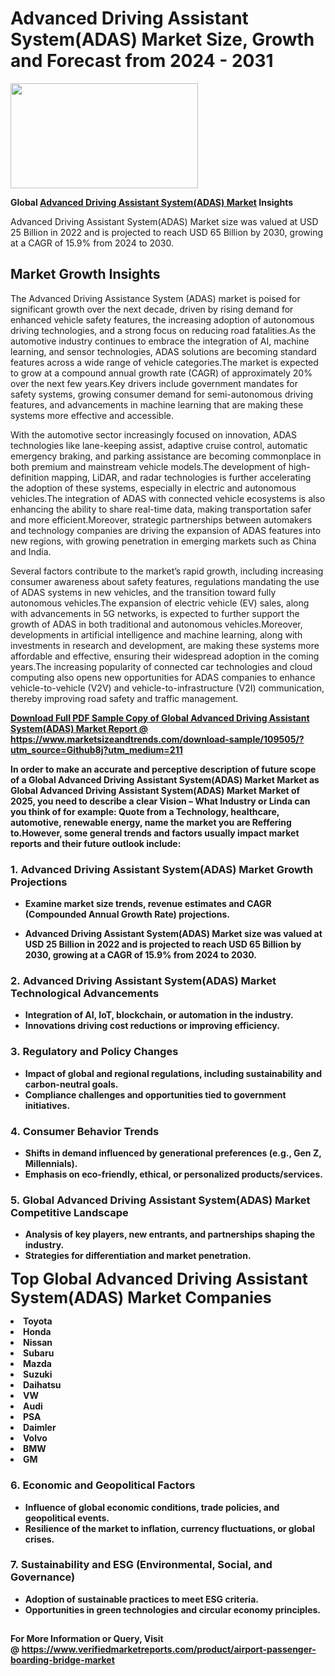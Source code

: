 <H1>Advanced Driving Assistant System(ADAS) Market Size, Growth and Forecast from 2024 - 2031</H1><img class="aligncenter size-medium wp-image-584254" src="https://thirdeyenews.in/wp-content/uploads/2024/09/Global-Market-Research-300x168.jpeg" alt="" width="300" height="168" /><p><strong>Global&nbsp;<a href="https://www.marketsizeandtrends.com/download-sample/109505/?utm_source=Github8j?utm_medium=211">Advanced Driving Assistant System(ADAS) Market</a> Insights</strong></p><p>Advanced Driving Assistant System(ADAS) Market size was valued at USD 25 Billion in 2022 and is projected to reach USD 65 Billion by 2030, growing at a CAGR of 15.9% from 2024 to 2030.</p><p><h2>Market Growth Insights</h2> <p>The Advanced Driving Assistance System (ADAS) market is poised for significant growth over the next decade, driven by rising demand for enhanced vehicle safety features, the increasing adoption of autonomous driving technologies, and a strong focus on reducing road fatalities.As the automotive industry continues to embrace the integration of AI, machine learning, and sensor technologies, ADAS solutions are becoming standard features across a wide range of vehicle categories.The market is expected to grow at a compound annual growth rate (CAGR) of approximately 20% over the next few years.Key drivers include government mandates for safety systems, growing consumer demand for semi-autonomous driving features, and advancements in machine learning that are making these systems more effective and accessible.</p> <p><strong><a href="#"></a></strong></p> <p>With the automotive sector increasingly focused on innovation, ADAS technologies like lane-keeping assist, adaptive cruise control, automatic emergency braking, and parking assistance are becoming commonplace in both premium and mainstream vehicle models.The development of high-definition mapping, LiDAR, and radar technologies is further accelerating the adoption of these systems, especially in electric and autonomous vehicles.The integration of ADAS with connected vehicle ecosystems is also enhancing the ability to share real-time data, making transportation safer and more efficient.Moreover, strategic partnerships between automakers and technology companies are driving the expansion of ADAS features into new regions, with growing penetration in emerging markets such as China and India.<p>Several factors contribute to the market’s rapid growth, including increasing consumer awareness about safety features, regulations mandating the use of ADAS systems in new vehicles, and the transition toward fully autonomous vehicles.The expansion of electric vehicle (EV) sales, along with advancements in 5G networks, is expected to further support the growth of ADAS in both traditional and autonomous vehicles.Moreover, developments in artificial intelligence and machine learning, along with investments in research and development, are making these systems more affordable and effective, ensuring their widespread adoption in the coming years.The increasing popularity of connected car technologies and cloud computing also opens new opportunities for ADAS companies to enhance vehicle-to-vehicle (V2V) and vehicle-to-infrastructure (V2I) communication, thereby improving road safety and traffic management.<p><strong><a href="#"></p><p><span class=""><strong>Download Full PDF Sample Copy of Global Advanced Driving Assistant System(ADAS) Market Report</strong> @ <a href="https://www.marketsizeandtrends.com/download-sample/109505/?utm_source=Github8j?utm_medium=211" target="_blank">https://www.marketsizeandtrends.com/download-sample/109505/?utm_source=Github8j?utm_medium=211</a></span></p><p>In order to make an accurate and perceptive description of future scope of a Global&nbsp;Advanced Driving Assistant System(ADAS) Market Market as Global&nbsp;Advanced Driving Assistant System(ADAS) Market Market of 2025, you need to describe a clear Vision &ndash; What Industry or Linda can you think of for example: Quote from a Technology, healthcare, automotive, renewable energy, name the market you are Reffering to.However, some general trends and factors usually impact market reports and their future outlook include:</p><h3>1.&nbsp;<strong>Advanced Driving Assistant System(ADAS) Market Growth Projections</strong></h3><ul><li>Examine market size trends, revenue estimates and CAGR (Compounded Annual Growth Rate) projections.</li><li><p>Advanced Driving Assistant System(ADAS) Market size was valued at USD 25 Billion in 2022 and is projected to reach USD 65 Billion by 2030, growing at a CAGR of 15.9% from 2024 to 2030.</p></li></ul><h3>2.&nbsp;<strong>Advanced Driving Assistant System(ADAS) Market Technological Advancements</strong></h3><ul><li>Integration of AI, IoT, blockchain, or automation in the industry.</li><li>Innovations driving cost reductions or improving efficiency.</li></ul><h3>3.&nbsp;<strong>Regulatory and Policy Changes</strong></h3><ul><li>Impact of global and regional regulations, including sustainability and carbon-neutral goals.</li><li>Compliance challenges and opportunities tied to government initiatives.</li></ul><h3>4.&nbsp;<strong>Consumer Behavior Trends</strong></h3><ul><li>Shifts in demand influenced by generational preferences (e.g., Gen Z, Millennials).</li><li>Emphasis on eco-friendly, ethical, or personalized products/services.</li></ul><h3>5.&nbsp;<strong>Global Advanced Driving Assistant System(ADAS) Market Competitive Landscape</strong></h3><ul><li>Analysis of key players, new entrants, and partnerships shaping the industry.</li><li>Strategies for differentiation and market penetration.</li></ul><p data-pm-slice="1 1 []"><span style="color: inherit; font-family: inherit; font-size: 25px;">Top Global Advanced Driving Assistant System(ADAS) Market Companies</span></p><div class="" data-test-id=""><p><li>Toyota</li><li> Honda</li><li> Nissan</li><li> Subaru</li><li> Mazda</li><li> Suzuki</li><li> Daihatsu</li><li> VW</li><li> Audi</li><li> PSA</li><li> Daimler</li><li> Volvo</li><li> BMW</li><li> GM</li></p></div><h3>6.&nbsp;<strong>Economic and Geopolitical Factors</strong></h3><ul><li>Influence of global economic conditions, trade policies, and geopolitical events.</li><li>Resilience of the market to inflation, currency fluctuations, or global crises.</li></ul><h3>7.&nbsp;<strong>Sustainability and ESG (Environmental, Social, and Governance)</strong></h3><ul><li>Adoption of sustainable practices to meet ESG criteria.</li><li>Opportunities in green technologies and circular economy principles.</li></ul><h2><strong style="font-size: 14px;">For More Information or Query, Visit @&nbsp;</strong><a style="background-color: #ffffff; font-size: 14px;" href="https://www.marketsizeandtrends.com/report/advanced-driving-assistant-systemadas-market/" target="_blank">https://www.verifiedmarketreports.com/product/airport-passenger-boarding-bridge-market</a></h2>